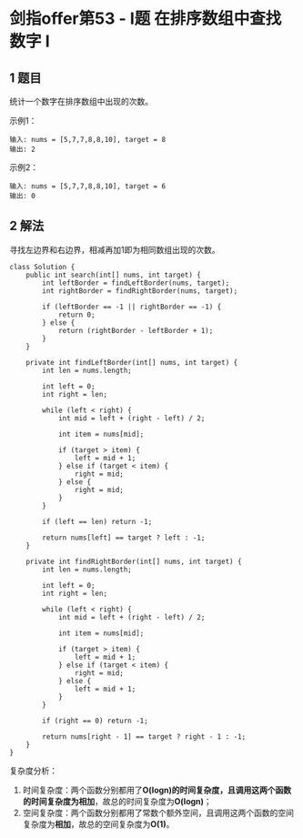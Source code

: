 # 剑指offer第53 - I题 在排序数组中查找数字 I

## 1 题目

统计一个数字在排序数组中出现的次数。

示例1：

```
输入: nums = [5,7,7,8,8,10], target = 8
输出: 2
```

示例2：

```
输入: nums = [5,7,7,8,8,10], target = 6
输出: 0
```

## 2 解法

寻找左边界和右边界，相减再加1即为相同数组出现的次数。

```
class Solution {
    public int search(int[] nums, int target) {
        int leftBorder = findLeftBorder(nums, target);
        int rightBorder = findRightBorder(nums, target);

        if (leftBorder == -1 || rightBorder == -1) {
            return 0;
        } else {
            return (rightBorder - leftBorder + 1);
        }
    }

    private int findLeftBorder(int[] nums, int target) {
        int len = nums.length;

        int left = 0;
        int right = len;

        while (left < right) {
            int mid = left + (right - left) / 2;

            int item = nums[mid];

            if (target > item) {
                left = mid + 1;
            } else if (target < item) {
                right = mid;
            } else {
                right = mid;
            }
        }

        if (left == len) return -1;

        return nums[left] == target ? left : -1;
    }

    private int findRightBorder(int[] nums, int target) {
        int len = nums.length;

        int left = 0;
        int right = len;

        while (left < right) {
            int mid = left + (right - left) / 2;

            int item = nums[mid];

            if (target > item) {
                left = mid + 1;
            } else if (target < item) {
                right = mid;
            } else {
                left = mid + 1;
            }
        }

        if (right == 0) return -1;

        return nums[right - 1] == target ? right - 1 : -1;
    }
}
```

复杂度分析：

1. 时间复杂度：两个函数分别都用了**O(logn)**的时间复杂度，且调用这两个函数的时间复杂度为**相加**，故总的时间复杂度为**O(logn)**；
2. 空间复杂度：两个函数分别都用了常数个额外空间，且调用这两个函数的空间复杂度为**相加**，故总的空间复杂度为**O(1)**。
